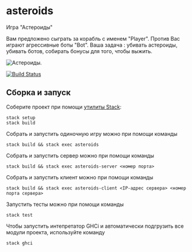 # asteroids

Игра "Астероиды"

Вам предложено сыграть за корабль с именем "Player". Против Вас играют агрессивные боты "Bot". 
Ваша задача : убивать астероиды, убивать ботов, собирать бонусы для того, чтобы выжить.

![Астероиды.](images/asters.gif)


[![Build Status](https://travis-ci.org/cmc-haskell-2017/project-template.svg?branch=master)](https://travis-ci.org/cmc-haskell-2017/project-template)


## Сборка и запуск

Соберите проект при помощи [утилиты Stack](https://www.haskellstack.org):

```
stack setup
stack build
```

Собрать и запустить одиночную игру можно при помощи команды

```
stack build && stack exec asteroids
```

Собрать и запустить сервер можно при помощи команды

```
stack build && stack exec asteroids-server <номер порта>
```

Собрать и запустить клиент можно при помощи команды

```
stack build && stack exec asteroids-client <IP-адрес сервера> <номер порта сервера>
```

Запустить тесты можно при помощи команды

```
stack test
```

Чтобы запустить интепретатор GHCi и автоматически подгрузить все модули проекта, используйте команду

```
stack ghci
```

